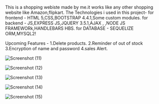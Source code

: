 This is a shopping webiste made by me.it works like any other shopping website like Amazon,flipkart.
The Technologies i used in this project-
for frontend - HTML 5,CSS,BOOTSTRAP 4.4.1,Some custom modules.
for backend - JS,EXPRESS JS,JQUERY 3.5.1,AJAX , ,NODE JS FRAMEWORk,HANDLEBARS HBS.
for DATABASE - SEQUELIZE ORM,MYSQL2!

Upcoming Features -
1.Delete products.
2.Reminder of out of stock
3.Encryption of name and password
4.sales Alert.

![Screenshot (11)](https://user-images.githubusercontent.com/61931894/113510122-d8264b80-9576-11eb-9496-a321bb902e3a.png)

![Screenshot (12)](https://user-images.githubusercontent.com/61931894/113510123-d9f00f00-9576-11eb-8521-f19285d94af6.png)

![Screenshot (13)](https://user-images.githubusercontent.com/61931894/113510124-da88a580-9576-11eb-92cb-b9b70f42aa67.png)


![Screenshot (14)](https://user-images.githubusercontent.com/61931894/113510125-db213c00-9576-11eb-98db-010edb53a2f3.png)


![Screenshot (15)](https://user-images.githubusercontent.com/61931894/113510126-dbb9d280-9576-11eb-88c2-1f85e764fda0.png)
